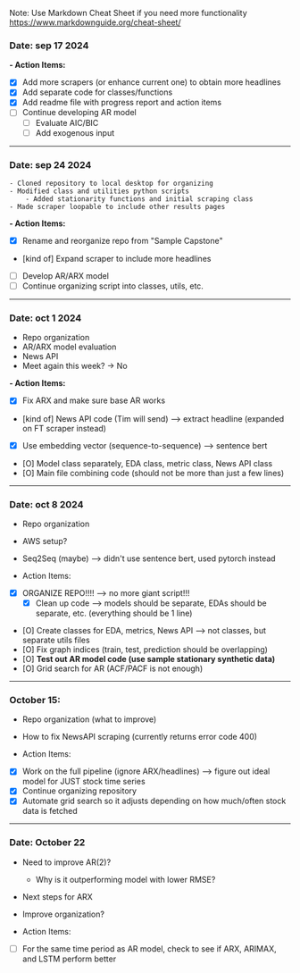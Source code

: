 Note: Use Markdown Cheat Sheet if you need more functionality
https://www.markdownguide.org/cheat-sheet/
### Date: sep 17 2024 

**- Action Items:**
* [X] Add more scrapers (or enhance current one) to obtain more headlines
* [X] Add separate code for classes/functions
* [X] Add readme file with progress report and action items
* [ ] Continue developing AR model
    * [ ] Evaluate AIC/BIC
    * [ ] Add exogenous input
---
### Date: sep 24 2024 
    - Cloned repository to local desktop for organizing
    - Modified class and utilities python scripts
        - Added stationarity functions and initial scraping class
    - Made scraper loopable to include other results pages
    

**- Action Items:**
* [X] Rename and reorganize repo from "Sample Capstone"
* [kind of] Expand scraper to include more headlines
* [ ] Develop AR/ARX model
* [ ] Continue organizing script into classes, utils, etc.
---
### Date: oct 1 2024 
- Repo organization
- AR/ARX model evaluation
- News API
- Meet again this week? -> No


**- Action Items:**
* [X] Fix ARX and make sure base AR works
* [kind of] News API code (Tim will send) --> extract headline (expanded on FT scraper instead)
* [X] Use embedding vector (sequence-to-sequence) --> sentence bert
* [O] Model class separately, EDA class, metric class, News API class
* [O] Main file combining code (should not be more than just a few lines)
---
### Date: oct 8 2024
- Repo organization
- AWS setup?
- Seq2Seq (maybe) --> didn't use sentence bert, used pytorch instead


- Action Items:
* [X] ORGANIZE REPO!!!! --> no more giant script!!!
   * [X] Clean up code --> models should be separate, EDAs should be separate, etc. (everything should be 1 line)
* [O] Create classes for EDA, metrics, News API --> not classes, but separate utils files
* [O] Fix graph indices (train, test, prediction should be overlapping)
* [O] **Test out AR model code (use sample stationary synthetic data)**
* [O] Grid search for AR (ACF/PACF is not enough)

---
### October 15: 
- Repo organization (what to improve)
- How to fix NewsAPI scraping (currently returns error code 400)


- Action Items:
* [X] Work on the full pipeline (ignore ARX/headlines) --> figure out ideal model for JUST stock time series
* [X] Continue organizing repository
* [X] Automate grid search so it adjusts depending on how much/often stock data is fetched
---
### Date: October 22
- Need to improve AR(2)?
   - Why is it outperforming model with lower RMSE?
- Next steps for ARX
- Improve organization?


- Action Items:
* [ ] For the same time period as AR model, check to see if ARX, ARIMAX, and LSTM perform better
